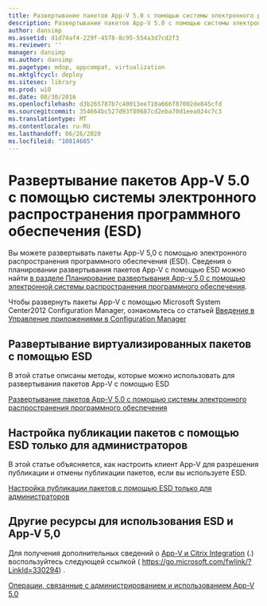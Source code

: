```yaml
---
title: Развертывание пакетов App-V 5.0 с помощью системы электронного распространения программного обеспечения (ESD)
description: Развертывание пакетов App-V 5.0 с помощью системы электронного распространения программного обеспечения (ESD)
author: dansimp
ms.assetid: d1d74af4-229f-4578-8c95-554a3d7cd2f3
ms.reviewer: ''
manager: dansimp
ms.author: dansimp
ms.pagetype: mdop, appcompat, virtualization
ms.mktglfcycl: deploy
ms.sitesec: library
ms.prod: w10
ms.date: 08/30/2016
ms.openlocfilehash: d3b265787b7c40013ee710a666f87002de845cfd
ms.sourcegitcommit: 354664bc527d93f80687cd2eba70d1eea024c7c3
ms.translationtype: MT
ms.contentlocale: ru-RU
ms.lasthandoff: 06/26/2020
ms.locfileid: "10814685"
---
```

# Развертывание пакетов App-V 5.0 с помощью системы электронного распространения программного обеспечения (ESD)


Вы можете развертывать пакеты App-V 5,0 с помощью электронного распространения программного обеспечения (ESD). Сведения о планировании развертывания пакетов App-V с помощью ESD можно найти [в разделе Планирование развертывания App-v 5,0 с помощью электронной системы распространения программного обеспечения](planning-to-deploy-app-v-50-with-an-electronic-software-distribution-system.md).

Чтобы развернуть пакеты App-V с помощью Microsoft System Center2012 Configuration Manager, ознакомьтесь со статьей [Введение в Управление приложениями в Configuration Manager](https://go.microsoft.com/fwlink/?LinkId=281816)

## Развертывание виртуализированных пакетов с помощью ESD


В этой статье описаны методы, которые можно использовать для развертывания пакетов App-V с помощью ESD

[Развертывание пакетов App-V 5.0 с помощью системы электронного распространения программного обеспечения](how-to-deploy-app-v-50-packages-using-electronic-software-distribution.md)

## Настройка публикации пакетов с помощью ESD только для администраторов


В этой статье объясняется, как настроить клиент App-V для разрешения публикации и отмены публикации пакетов, если вы используете ESD.

[Настройка публикации пакетов с помощью ESD только для администраторов](how-to-enable-only-administrators-to-publish-packages-by-using-an-esd.md)






## Другие ресурсы для использования ESD и App-V 5,0


Для получения дополнительных сведений о [App-V и Citrix Integration](https://go.microsoft.com/fwlink/?LinkId=330294 ) (.) воспользуйтесь следующей ссылкой ( https://go.microsoft.com/fwlink/?LinkId=330294) .

[Операции, связанные с администрированием и использованием App-V 5.0](operations-for-app-v-50.md)

 

 





